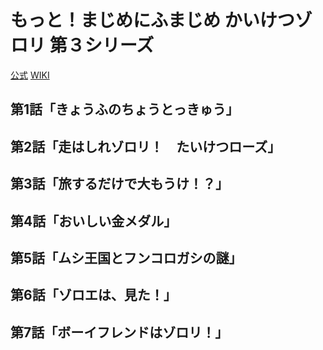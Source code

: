 # もっと！まじめにふまじめ かいけつゾロリ 第３シリーズ

[公式](http://www.zorori.jp/) 
[WIKI](https://ja.wikipedia.org/wiki/%E3%82%82%E3%81%A3%E3%81%A8!%E3%81%BE%E3%81%98%E3%82%81%E3%81%AB%E3%81%B5%E3%81%BE%E3%81%98%E3%82%81_%E3%81%8B%E3%81%84%E3%81%91%E3%81%A4%E3%82%BE%E3%83%AD%E3%83%AA) 

## 第1話「きょうふのちょうとっきゅう」

## 第2話「走はしれゾロリ！　たいけつローズ」

## 第3話「旅するだけで大もうけ！？」

## 第4話「おいしい金メダル」

## 第5話「ムシ王国とフンコロガシの謎」

## 第6話「ゾロエは、見た！」

## 第7話「ボーイフレンドはゾロリ！」
